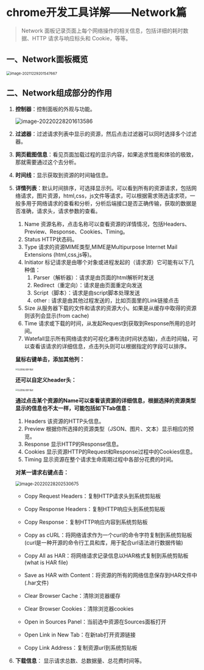 # chrome开发工具详解——Network篇

> Network 面板记录页面上每个网络操作的相关信息，包括详细的耗时数据、HTTP 请求与响应标头和 Cookie，等等。

## 一、Network面板概览

<img src="C:\Users\wangrj32319\AppData\Roaming\Typora\typora-user-images\image-20211229201547667.png" alt="image-20211229201547667" style="zoom: 67%;" />

## 二、Network组成部分的作用

1. **控制器**：控制面板的外观与功能。

   ![image-20220228201613586](D:\typora笔记\工作遇到的问题\img\2016)

2. **过滤器**：过滤请求列表中显示的资源，然后点击过滤器可以同时选择多个过滤器。

3. **网页截图信息**：看见页面加载过程的显示内容，如果追求性能和体验的极致，那就需要通过这个去分析。

4. **时间线**：显示获取到资源的时间轴信息。

5. **详情列表**：默认时间排序，可选择显示列。可以看到所有的资源请求，包括网络请求，图片资源，html,css，js文件等请求，可以根据需求筛选请求项，一般多用于网络请求的查看和分析，分析后端接口是否正确传输，获取的数据是否准确，请求头，请求参数的查看。

   1. Name 资源名称，点击名称可以查看资源的详情情况，包括Headers、Preview、Response、Cookies、Timing。
   2. Status HTTP状态码。
   3. Type 请求的资源MIME类型,MIME是Multipurpose Internet Mail Extensions (html,css,js等)。
   4. Initiator 标记请求是由哪个对象或进程发起的（请求源）它可能有以下几种值：
      1. Parser（解析器）：请求是由页面的html解析时发送
      2. Redirect（重定向）：请求是由页面重定向发送
      3. Script（脚本）：请求是由script脚本处理发送
      4. other : 请求是由其他过程发送的，比如页面里的Link链接点击
   5. Size 从服务器下载的文件和请求的资源大小。如果是从缓存中取得的资源则该列会显示(from cache)
   6. Time 请求或下载的时间，从发起Request到获取到Response所用的总时间。
   7. Watefall显示所有网络请求的可视化瀑布流(时间状态轴)，点击时间轴，可以查看该请求的详细信息，点击列头则可以根据指定的字段可以排序。

   **鼠标右键单击，添加其他列：**

   <img src="https://img-blog.csdnimg.cn/20190719144710435.png?x-oss-process=image/watermark,type_ZmFuZ3poZW5naGVpdGk,shadow_10,text_aHR0cHM6Ly9ibG9nLmNzZG4ubmV0L3dlaXhpbl80MTk0ODA3NQ==,size_16,color_FFFFFF,t_70" alt="在这里插入图片描述" style="zoom: 33%;" />

   **还可以自定义header头：**

   <img src="https://img-blog.csdnimg.cn/20190719150023680.png?x-oss-process=image/watermark,type_ZmFuZ3poZW5naGVpdGk,shadow_10,text_aHR0cHM6Ly9ibG9nLmNzZG4ubmV0L3dlaXhpbl80MTk0ODA3NQ==,size_16,color_FFFFFF,t_70" alt="在这里插入图片描述" style="zoom:33%;" />

   

   

   **通过点击某个资源的Name可以查看该资源的详细信息，根据选择的资源类型显示的信息也不太一样，可能包括如下Tab信息：**

   1. Headers 该资源的HTTP头信息。
   2. Preview 根据你所选择的资源类型（JSON、图片、文本）显示相应的预览。
   3. Response 显示HTTP的Response信息。
   4. Cookies 显示资源HTTP的Request和Response过程中的Cookies信息。
   5. Timing 显示资源在整个请求生命周期过程中各部分花费的时间。

   **对某一请求右键点击：**

   <img src="D:\typora笔记\工作遇到的问题\img\2025" alt="image-20220228202530675" style="zoom: 80%;" />

   - Copy Request Headers：复制HTTP请求头到系统剪贴板

   - Copy Response Headers：复制HTTP响应头到系统剪贴板

   - Copy Response：复制HTTP响应内容到系统剪贴板

   - Copy as
     cURL：将网络请求作为一个curl的命令字符复制到系统剪贴板(curl是一种开源的命令行工具和库，用于配合url语法进行数据传输)

   - Copy All as HAR：将网络请求记录信息以HAR格式复制到系统剪贴板(what is HAR file)

   - Save as HAR with Content：将资源的所有的网络信息保存到HAR文件中(.har文件)

   - Clear Browser Cache：清除浏览器缓存

   - Clear Browser Cookies：清除浏览器cookies

   - Open in Sources Panel：当前选中资源在Sources面板打开

   - Open Link in New Tab：在新tab打开资源链接

   - Copy Link Address：复制资源url到系统剪贴板

6. **下载信息**： 显示请求总数、总数据量、总花费时间等。

